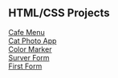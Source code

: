 ## HTML/CSS Projects

<a href="https://sutharmahendra.github.io/FCC-HTML-CSS/cafemenu/index.html">Cafe Menu</a>
<br>
<a href="https://github.com/SutharMahendra/FCC-HTML-CSS/commit/e784e119d3cb0d7030f2fcda7ae4bad3c2b87f98">Cat Photo App</a>
<br>
<a href="https://github.com/SutharMahendra/FCC-HTML-CSS/commit/462de383de3bed9552dcc6d447a214b816e23de2">Color Marker</a>
<br>
<a href="https://github.com/SutharMahendra/FCC-HTML-CSS/commit/af8f53f1f1eb6b0bcc045ee76559888f5c618ba0">Surver Form</a>
<br>
<a href="https://github.com/SutharMahendra/FCC-HTML-CSS/commit/58b6b2d0cb30078e8401c61bb0f768380a7ba9b4">First Form</a>